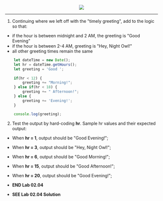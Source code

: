 <!-- ## 02.04 Lab -->

<p align="center">
<img src="../../../images/labs/ND-JS-Bootcamp-Lab-Banner-0204.jpg">
</p>

<!-- <h2 align="center">02.04 Lab</h2> -->
<hr>

1. Continuing where we left off with the "timely greeting", add to the logic so that:
- if the hour is between midnight and 2 AM, the greeting is "Good Evening"
- if the hour is between 2-4 AM, greeting is "Hey, Night Owl!"
- all other greeting times remain the same

```js
    let dateTime = new Date();
    let hr = dateTime.getHours();
    let greeting = 'Good ';
    
    if(hr < 12) {
        greeting += "Morning!";
    } else if(hr < 18) {
        greeting += " Afternoon!";
    } else {
        greeting += 'Evening!';
    }

    console.log(greeting);
```

2. Test the output by hard-coding **hr**. Sample hr values and their expected output:
- When **hr = 1**, output should be "Good Evening!";
- When **hr = 3**, output should be "Hey, Night Owl!";
- When **hr = 6**, output should be  "Good Morning!";
- When **hr = 15**, output should be  "Good Afternoon!";
- When **hr = 20**, output should be  "Good Evening!";

- **END Lab 02.04**
- **SEE Lab 02.04 Solution**